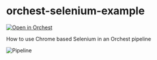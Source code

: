 # orchest-selenium-example

[![Open in Orchest](https://github.com/orchest/orchest-examples/raw/main/imgs/open_in_orchest.svg)](https://cloud.orchest.io/?import_url=https://github.com/ricklamers/orchest-selenium-example/)

How to use Chrome based Selenium in an Orchest pipeline

![Pipeline](https://pviz.orchest.io/?pipeline=https://github.com/ricklamers/orchest-selenium-example/blob/master/main.orchest?v=2)
